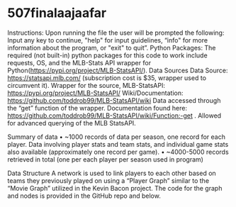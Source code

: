 # 507finalaajaafar
Instructions: Upon running the file the user will be prompted the following:
Input any key to continue, "help" for input guidelines, “info" for more information about the program, or "exit" to quit”.
Python Packages:
The required (not built-in) python packages for this code to work include requests, OS, and the MLB-Stats API wrapper for Python(https://pypi.org/project/MLB-StatsAPI/).
Data Sources
Data Source: https://statsapi.mlb.com/ (subscription cost is $35, wrapper used to circumvent it). 
Wrapper for the source, MLB-StatsAPI: https://pypi.org/project/MLB-StatsAPI/ 
Wiki/Documentation: https://github.com/toddrob99/MLB-StatsAPI/wiki
Data accessed through the “get” function of the wrapper. Documentation found here: https://github.com/toddrob99/MLB-StatsAPI/wiki/Function:-get . Allowed for advanced querying of the MLB StatsAPI.

Summary of data
•	~1000 records of data per season, one record for each player. Data involving player stats and team stats, and individual game stats also available (approximately one record per game). 
•	~4000-5000 records retrieved in total (one per each player per season used in program)

Data Structure
A network is used to link players to each other based on teams they previously played on using a “Player Graph” similar to the “Movie Graph” utilized in the Kevin Bacon project. The code for the graph and nodes is provided in the GitHub repo and below. 
